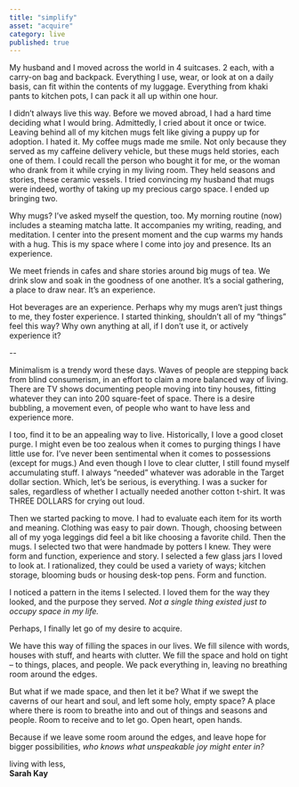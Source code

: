```yaml
---
title: "simplify"
asset: "acquire" 
category: live
published: true
---
```


My husband and I moved across the world in 4 suitcases. 2 each, with a carry-on bag and backpack. Everything I use, wear, or look at on a daily basis, can fit within the contents of my luggage. Everything from khaki pants to kitchen pots, I can pack it all up within one hour.

I didn’t always live this way. Before we moved abroad, I had a hard time deciding what I would bring. Admittedly, I cried about it once or twice. Leaving behind all of my kitchen mugs felt like giving a puppy up for adoption. I hated it. My coffee mugs made me smile. Not only because they served as my caffeine delivery vehicle, but these mugs held stories, each one of them. I could recall the person who bought it for me, or the woman who drank from it while crying in my living room. They held seasons and stories, these ceramic vessels. I tried convincing my husband that mugs were indeed, worthy of taking up my precious cargo space. I ended up bringing two. 
 
Why mugs? I’ve asked myself the question, too. My morning routine (now) includes a steaming matcha latte. It accompanies my writing, reading, and meditation. I center into the present moment and the cup warms my hands with a hug. This is my space where I come into joy and presence. Its an experience.

We meet friends in cafes and share stories around big mugs of tea. We drink slow and soak in the goodness of one another. It’s a social gathering, a place to draw near. It’s an experience. 

Hot beverages are an experience. Perhaps why my mugs aren’t just things to me, they foster experience. I started thinking, shouldn’t all of my “things” feel this way? Why own anything at all, if I don’t use it, or actively experience it? 

--

Minimalism is a trendy word these days. Waves of people are stepping back from blind consumerism, in an effort to claim a more balanced way of living. There are TV shows documenting people moving into tiny houses, fitting whatever they can into 200 square-feet of space. There is a desire bubbling, a movement even, of people who want to have less and experience more.

I too, find it to be an appealing way to live. Historically, I love a good closet purge. I might even be too zealous when it comes to purging things I have little use for. I’ve never been sentimental when it comes to possessions (except for mugs.) And even though I love to clear clutter, I still found myself accumulating stuff. I always “needed” whatever was adorable in the Target dollar section. Which, let’s be serious, is everything. I was a sucker for sales, regardless of whether I actually needed another cotton t-shirt. It was THREE DOLLARS for crying out loud. 

Then we started packing to move. I had to evaluate each item for its worth and meaning. Clothing was easy to pair down. Though, choosing between all of my yoga leggings did feel a bit like choosing a favorite child. Then the mugs. I selected two that were handmade by potters I knew. They were form and function, experience and story. I selected a few glass jars I loved to look at. I rationalized, they could be used a variety of ways; kitchen storage, blooming buds or housing desk-top pens. Form and function.

I noticed a pattern in the items I selected. I loved them for the way they looked, and the purpose they served. _Not a single thing existed just to occupy space in my life._ 

Perhaps, I finally let go of my desire to acquire.

We have this way of filling the spaces in our lives. We fill silence with words, houses with stuff, and hearts with clutter. We fill the space and hold on tight – to things, places, and people. We pack everything in, leaving no breathing room around the edges.

But what if we made space, and then let it be? What if we swept the caverns of our heart and soul, and left some holy, empty space? A place where there is room to breathe into and out of things and seasons and people. Room to receive and to let go. Open heart, open hands.

Because if we leave some room around the edges, and leave hope for bigger possibilities, _who knows what unspeakable joy might enter in?_

living with less,
<br>**Sarah Kay**



